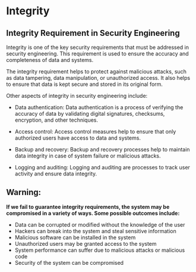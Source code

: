 # Integrity 

## Integrity Requirement in Security Engineering

Integrity is one of the key security requirements that must be addressed in security engineering. This requirement is used to ensure the accuracy and completeness of data and systems.

The integrity requirement helps to protect against malicious attacks, such as data tampering, data manipulation, or unauthorized access. It also helps to ensure that data is kept secure and stored in its original form.

Other aspects of integrity in security engineering include:

- Data authentication: Data authentication is a process of verifying the accuracy of data by validating digital signatures, checksums, encryption, and other techniques.

- Access control: Access control measures help to ensure that only authorized users have access to data and systems.

- Backup and recovery: Backup and recovery processes help to maintain data integrity in case of system failure or malicious attacks.

- Logging and auditing: Logging and auditing are processes to track user activity and ensure data integrity.

## Warning: 

**If we fail to guarantee integrity requirements, the system may be compromised in a variety of ways. Some possible outcomes include:**

- Data can be corrupted or modified without the knowledge of the user
- Hackers can break into the system and steal sensitive information
- Malicious software can be installed in the system
- Unauthorized users may be granted access to the system
- System performance can suffer due to malicious attacks or malicious code
- Security of the system can be compromised